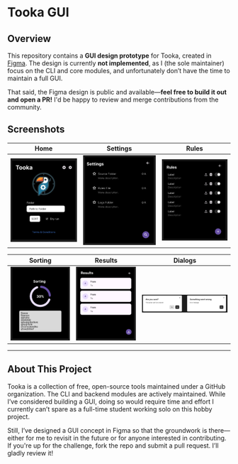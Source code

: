 # Tooka GUI

## Overview

This repository contains a **GUI design prototype** for Tooka, created in [Figma](https://www.figma.com/design/txlP5QGsw0mmrLHOVXs6gw/Tooka?m=auto&t=dAVlITHWklvgGg9I). The design is currently **not implemented**, as I (the sole maintainer) focus on the CLI and core modules, and unfortunately don’t have the time to maintain a full GUI.

That said, the Figma design is public and available—**feel free to build it out and open a PR!** I'd be happy to review and merge contributions from the community.

## Screenshots

| Home                               | Settings                                   | Rules                                |
| ---------------------------------- | ------------------------------------------ | ------------------------------------ |
| ![Home](screenshots/home_page.png) | ![Settings](screenshots/settings_page.png) | ![Rules](screenshots/rules_page.png) |

| Sorting                                  | Results                                  | Dialogs                             |
| ---------------------------------------- | ---------------------------------------- | ----------------------------------- |
| ![Sorting](screenshots/sorting_page.png) | ![Results](screenshots/results_page.png) | ![Dialogs](screenshots/dialogs.png) |

---

## About This Project

Tooka is a collection of free, open-source tools maintained under a GitHub organization. The CLI and backend modules are actively maintained. While I’ve considered building a GUI, doing so would require time and effort I currently can’t spare as a full-time student working solo on this hobby project.

Still, I’ve designed a GUI concept in Figma so that the groundwork is there—either for me to revisit in the future or for anyone interested in contributing. If you're up for the challenge, fork the repo and submit a pull request. I’ll gladly review it!